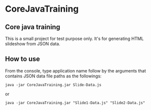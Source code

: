 # CoreJavaTraining
## Core java training
This is a small project for test purpose only. It's for generating HTML slideshow from JSON data.

## How to use
From the console, type application name follow by the arguments that contains JSON data file paths as the followings:
```
java -jar CoreJavaTraining.jar Slide-Data.js
```
or
```
java -jar CoreJavaTraining.jar "Slide1-Data.js" "Slide2-Data.js"
```
